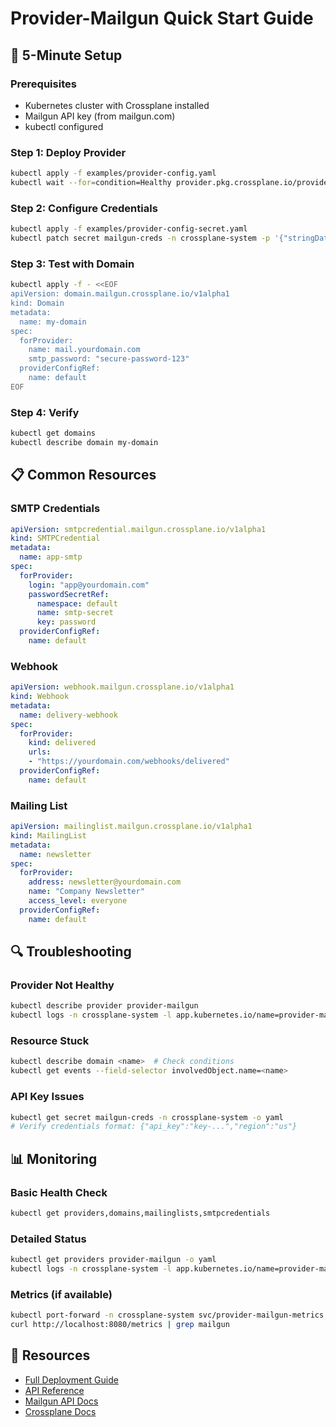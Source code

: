 # Provider-Mailgun Quick Start Guide

## 🚀 5-Minute Setup

### Prerequisites
- Kubernetes cluster with Crossplane installed
- Mailgun API key (from mailgun.com)
- kubectl configured

### Step 1: Deploy Provider
```bash
kubectl apply -f examples/provider-config.yaml
kubectl wait --for=condition=Healthy provider.pkg.crossplane.io/provider-mailgun --timeout=300s
```

### Step 2: Configure Credentials
```bash
kubectl apply -f examples/provider-config-secret.yaml
kubectl patch secret mailgun-creds -n crossplane-system -p '{"stringData":{"credentials":"{\"api_key\":\"YOUR_API_KEY_HERE\",\"region\":\"us\"}"}}'
```

### Step 3: Test with Domain
```bash
kubectl apply -f - <<EOF
apiVersion: domain.mailgun.crossplane.io/v1alpha1
kind: Domain
metadata:
  name: my-domain
spec:
  forProvider:
    name: mail.yourdomain.com
    smtp_password: "secure-password-123"
  providerConfigRef:
    name: default
EOF
```

### Step 4: Verify
```bash
kubectl get domains
kubectl describe domain my-domain
```

## 📋 Common Resources

### SMTP Credentials
```yaml
apiVersion: smtpcredential.mailgun.crossplane.io/v1alpha1
kind: SMTPCredential
metadata:
  name: app-smtp
spec:
  forProvider:
    login: "app@yourdomain.com"
    passwordSecretRef:
      namespace: default
      name: smtp-secret
      key: password
  providerConfigRef:
    name: default
```

### Webhook
```yaml
apiVersion: webhook.mailgun.crossplane.io/v1alpha1
kind: Webhook
metadata:
  name: delivery-webhook
spec:
  forProvider:
    kind: delivered
    urls:
    - "https://yourdomain.com/webhooks/delivered"
  providerConfigRef:
    name: default
```

### Mailing List
```yaml
apiVersion: mailinglist.mailgun.crossplane.io/v1alpha1
kind: MailingList
metadata:
  name: newsletter
spec:
  forProvider:
    address: newsletter@yourdomain.com
    name: "Company Newsletter"
    access_level: everyone
  providerConfigRef:
    name: default
```

## 🔍 Troubleshooting

### Provider Not Healthy
```bash
kubectl describe provider provider-mailgun
kubectl logs -n crossplane-system -l app.kubernetes.io/name=provider-mailgun
```

### Resource Stuck
```bash
kubectl describe domain <name>  # Check conditions
kubectl get events --field-selector involvedObject.name=<name>
```

### API Key Issues
```bash
kubectl get secret mailgun-creds -n crossplane-system -o yaml
# Verify credentials format: {"api_key":"key-...","region":"us"}
```

## 📊 Monitoring

### Basic Health Check
```bash
kubectl get providers,domains,mailinglists,smtpcredentials
```

### Detailed Status
```bash
kubectl get providers provider-mailgun -o yaml
kubectl logs -n crossplane-system -l app.kubernetes.io/name=provider-mailgun -f
```

### Metrics (if available)
```bash
kubectl port-forward -n crossplane-system svc/provider-mailgun-metrics 8080:8080
curl http://localhost:8080/metrics | grep mailgun
```

## 🔗 Resources

- [Full Deployment Guide](DEPLOYMENT_GUIDE.md)
- [API Reference](https://pkg.go.dev/github.com/crossplane-contrib/provider-mailgun)
- [Mailgun API Docs](https://documentation.mailgun.com/en/latest/api_reference.html)
- [Crossplane Docs](https://crossplane.io/docs/)
